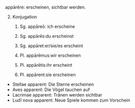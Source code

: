 appārēre: erscheinen, sichtbar werden. 

2. Konjugation

    1. Sg. appāreō: ich erscheine
    2. Sg. appārēs:du erscheinst
    3. Sg. appāret:er/sie/es erscheint

    1. Pl. appārēmus:wir erscheinen
    2. Pl. appārētis:ihr erscheint
    3. Pl. appārent:sie erscheinen

* Stellae apparent: Die Sterne erscheinen
* Aves apparent: Die Vögel tauchen auf
* Lacrimae apparent: Tränen werden sichtbar
* Ludī nova apparent: Neue Spiele kommen zum Vorschein